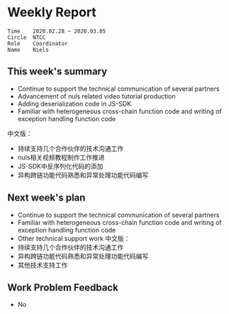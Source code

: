 # Weekly Report 
```
Time	2020.02.28 ~ 2020.03.05
Circle	NTCC
Role	Coordinator
Name	Niels
```
## This week's summary 
- Continue to support the technical communication of several partners
- Advancement of nuls related video tutorial production
- Adding deserialization code in JS-SDK
- Familiar with heterogeneous cross-chain function code and writing of exception handling function code

中文版：
- 持续支持几个合作伙伴的技术沟通工作
- nuls相关视频教程制作工作推进
- JS-SDK中反序列化代码的添加
- 异构跨链功能代码熟悉和异常处理功能代码编写

## Next week's plan
- Continue to support the technical communication of several partners
- Familiar with heterogeneous cross-chain function code and writing of exception handling function code
- Other technical support work
中文版：
- 持续支持几个合作伙伴的技术沟通工作
- 异构跨链功能代码熟悉和异常处理功能代码编写
- 其他技术支持工作
## Work Problem Feedback
- No

